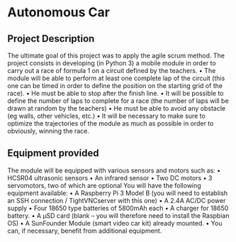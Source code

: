 # Autonomous Car

## Project Description
The ultimate goal of this project was to apply the agile scrum method.
The project consists in developing (in Python 3) a mobile module in order to carry out a race of
formula 1 on a circuit defined by the teachers.
• The module will be able to perform at least one complete lap of the circuit (this one can
be timed in order to define the position on the starting grid of the race).
• He must be able to stop after the finish line.
• It will be possible to define the number of laps to complete for a race (the number of laps
will be drawn at random by the teachers)
• He must be able to avoid any obstacle (eg walls, other vehicles, etc.)
• It will be necessary to make sure to optimize the trajectories of the module as much as possible in order to
obviously, winning the race.

## Equipment provided
The module will be equipped with various sensors and motors such as:
• HCSR04 ultrasonic sensors
• An infrared sensor
• Two DC motors
• 3 servomotors, two of which are optional
You will have the following equipment available:
• A Raspberry Pi 3 Model B (you will need to establish an SSH connection / TightVNCserver
with this one)
• A 2.4A AC/DC power supply
• Four 18650 type batteries of 5800mAh each
• A charger for 18650 battery.
• A µSD card (blank – you will therefore need to install the Raspbian OS)
• A SunFounder Module (smart video car kit) already mounted.
• You can, if necessary, benefit from additional equipment.
